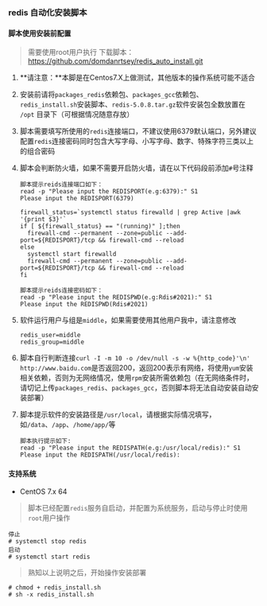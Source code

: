 ### redis 自动化安装脚本

#### 脚本使用安装前配置

> 需要使用root用户执行
> 下载脚本：https://github.com/domdanrtsey/redis_auto_install.git

1. **请注意：**本脚是在Centos7.X上做测试，其他版本的操作系统可能不适合

2. 安装前请将`packages_redis`依赖包、`packages_gcc`依赖包、`redis_install.sh`安装脚本、`redis-5.0.8.tar.gz`软件安装包全数放置在 `/opt` 目录下（可根据情况随意存放）

3. 脚本需要填写所使用的`redis`连接端口，不建议使用6379默认端口，另外建议配置`redis`连接密码同时包含大写字母、小写字母、数字、特殊字符三类以上的组合密码

4. 脚本会判断防火墙，如果不需要开启防火墙，请在以下代码段前添加`#`号注释

   ```shell
   脚本提示reids连接端口如下：
   read -p "Please input the REDISPORT(e.g:6379):" S1
   Please input the REDISPORT(6379)
   
   firewall_status=`systemctl status firewalld | grep Active |awk '{print $3}'`
   if [ ${firewall_status} == "(running)" ];then
     firewall-cmd --permanent --zone=public --add-port=${REDISPORT}/tcp && firewall-cmd --reload
   else
     systemctl start firewalld
     firewall-cmd --permanent --zone=public --add-port=${REDISPORT}/tcp && firewall-cmd --reload
   fi
   
   脚本提示reids连接密码如下：
   read -p "Please input the REDISPWD(e.g:Rdis#2021):" S1
   Please input the REDISPWD(Rdis#2021)
   ```

   

5. 软件运行用户与组是`middle`，如果需要使用其他用户我中，请注意修改

   ```shell
   redis_user=middle
   redis_group=middle
   ```

   

6. 脚本自行判断连接`curl -I -m 10 -o /dev/null -s -w %{http_code}'\n' http://www.baidu.com`是否返回200，返回200表示有网络，将使用`yum`安装相关依赖，否则为无网络情况，使用`rpm`安装所需依赖包（在无网络条件时，请切记上传`packages_redis`、`packages_gcc`，否则脚本将无法自动安装自动安装部署）

7. 脚本提示软件的安装路径是`/usr/local`，请根据实际情况填写，如`/data`、`/app`、`/home/app/`等

   ```shell
   脚本执行提示如下:
   read -p "Please input the REDISPATH(e.g:/usr/local/redis):" S1
   Please input the REDISPATH(/usr/local/redis):
   ```

   

#### 支持系统

- CentOS 7.x 64

> 脚本已经配置`redis`服务自启动，并配置为系统服务，启动与停止时使用`root`用户操作
```shell
停止
# systemctl stop redis
启动
# systemctl start redis
```
> 熟知以上说明之后，开始操作安装部署

```shell
# chmod + redis_install.sh
# sh -x redis_install.sh
```
